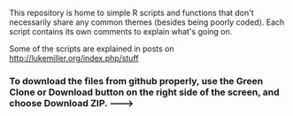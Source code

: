 This repository is home to simple R scripts and functions that don't necessarily share any common themes (besides being poorly coded). Each script contains its own comments to explain what's going on.

Some of the scripts are explained in posts on
http://lukemiller.org/index.php/stuff

### To download the files from github properly, use the Green Clone or Download button on the right side of the screen, and choose Download ZIP. ---> 

